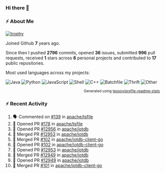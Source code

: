 ### Hi there 👋

### :zap: About Me

[![trophy](https://github-profile-trophy.vercel.app/?username=HTHou&theme=onedark)](https://github.com/ryo-ma/github-profile-trophy)
   
Joined Github **7** years ago.

Since then I pushed **2796** commits, opened **36** issues, submitted **996** pull requests, received **1** stars across **6** personal projects and contributed to **17** public repositories.

Most used languages across my projects:

![Java](https://img.shields.io/static/v1?style=flat-square&label=%E2%A0%80&color=555&labelColor=%23b07219&message=Java%EF%B8%B196.4%25)
![Python](https://img.shields.io/static/v1?style=flat-square&label=%E2%A0%80&color=555&labelColor=%233572A5&message=Python%EF%B8%B10.8%25)
![JavaScript](https://img.shields.io/static/v1?style=flat-square&label=%E2%A0%80&color=555&labelColor=%23f1e05a&message=JavaScript%EF%B8%B10.6%25)
![Shell](https://img.shields.io/static/v1?style=flat-square&label=%E2%A0%80&color=555&labelColor=%2389e051&message=Shell%EF%B8%B10.4%25)
![C++](https://img.shields.io/static/v1?style=flat-square&label=%E2%A0%80&color=555&labelColor=%23f34b7d&message=C%2B%2B%EF%B8%B10.4%25)
![Batchfile](https://img.shields.io/static/v1?style=flat-square&label=%E2%A0%80&color=555&labelColor=%23C1F12E&message=Batchfile%EF%B8%B10.3%25)
![Thrift](https://img.shields.io/static/v1?style=flat-square&label=%E2%A0%80&color=555&labelColor=%23D12127&message=Thrift%EF%B8%B10.2%25)
![Other](https://img.shields.io/static/v1?style=flat-square&label=%E2%A0%80&color=555&labelColor=%23ededed&message=Other%EF%B8%B10.4%25)

<p align="right"><sub>Generated using <a href="https://github.com/marketplace/actions/profile-readme-stats">teoxoy/profile-readme-stats</a></sub></p>


<!--![](https://github.com/HTHou/HTHou/blob/output/github-contribution-grid-snake.svg)-->

<!--![Haonan Hou's github stats](https://github-readme-stats.vercel.app/api?username=HTHou&count_private=true&show_icons=true&theme=onedark)-->

<!--![Haonan Hou's wakatime stats](https://github-readme-stats.vercel.app/api/wakatime?username=HTHou&layout=compact&theme=onedark)-->

<!--![Top Langs](https://github-readme-stats.vercel.app/api/top-langs/?username=HTHou&theme=onedark&layout=compact)-->

### :zap: Recent Activity
<!--START_SECTION:activity-->
1. 🗣 Commented on [#139](https://github.com/apache/tsfile/pull/139#issuecomment-2235292718) in [apache/tsfile](https://github.com/apache/tsfile)
2. 💪 Opened PR [#178](https://github.com/apache/tsfile/pull/178) in [apache/tsfile](https://github.com/apache/tsfile)
3. 💪 Opened PR [#12956](https://github.com/apache/iotdb/pull/12956) in [apache/iotdb](https://github.com/apache/iotdb)
4. 🎉 Merged PR [#12953](https://github.com/apache/iotdb/pull/12953) in [apache/iotdb](https://github.com/apache/iotdb)
5. 🎉 Merged PR [#102](https://github.com/apache/iotdb-client-go/pull/102) in [apache/iotdb-client-go](https://github.com/apache/iotdb-client-go)
6. 💪 Opened PR [#102](https://github.com/apache/iotdb-client-go/pull/102) in [apache/iotdb-client-go](https://github.com/apache/iotdb-client-go)
7. 💪 Opened PR [#12953](https://github.com/apache/iotdb/pull/12953) in [apache/iotdb](https://github.com/apache/iotdb)
8. 🎉 Merged PR [#12949](https://github.com/apache/iotdb/pull/12949) in [apache/iotdb](https://github.com/apache/iotdb)
9. 💪 Opened PR [#12949](https://github.com/apache/iotdb/pull/12949) in [apache/iotdb](https://github.com/apache/iotdb)
10. 🎉 Merged PR [#101](https://github.com/apache/iotdb-client-go/pull/101) in [apache/iotdb-client-go](https://github.com/apache/iotdb-client-go)
<!--END_SECTION:activity-->

<!--
**HTHou/HTHou** is a ✨ _special_ ✨ repository because its `README.md` (this file) appears on your GitHub profile.

Here are some ideas to get you started:

- 🔭 I’m currently working on ...
- 🌱 I’m currently learning ...
- 👯 I’m looking to collaborate on ...
- 🤔 I’m looking for help with ...
- 💬 Ask me about ...
- 📫 How to reach me: ...
- 😄 Pronouns: ...
- ⚡ Fun fact: ...
-->
